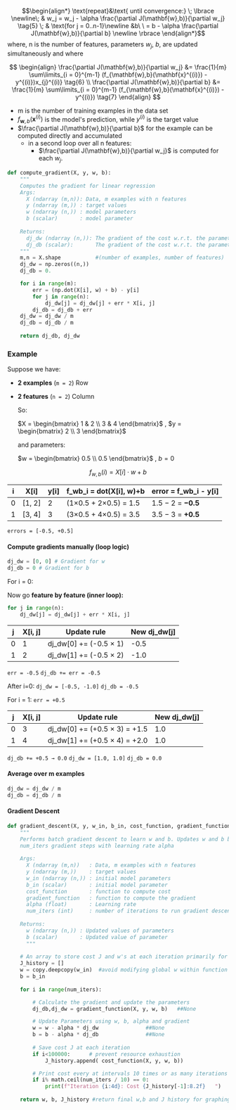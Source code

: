 $$\begin{align*} \text{repeat}&\text{ until convergence:} \; \lbrace \newline\;
& w_j = w_j -  \alpha \frac{\partial J(\mathbf{w},b)}{\partial w_j} \tag{5}  \; & \text{for j = 0..n-1}\newline
&b\ \ = b -  \alpha \frac{\partial J(\mathbf{w},b)}{\partial b}  \newline \rbrace
\end{align*}$$
where, n is the number of features, parameters $w_j$,  $b$, are updated simultaneously and where  

$$
\begin{align}
\frac{\partial J(\mathbf{w},b)}{\partial w_j}  &= \frac{1}{m} \sum\limits_{i = 0}^{m-1} (f_{\mathbf{w},b}(\mathbf{x}^{(i)}) - y^{(i)})x_{j}^{(i)} \tag{6}  \\
\frac{\partial J(\mathbf{w},b)}{\partial b}  &= \frac{1}{m} \sum\limits_{i = 0}^{m-1} (f_{\mathbf{w},b}(\mathbf{x}^{(i)}) - y^{(i)}) \tag{7}
\end{align}
$$
* m is the number of training examples in the data set
*  $f_{\mathbf{w},b}(\mathbf{x}^{(i)})$ is the model's prediction, while $y^{(i)}$ is the target value
* $\frac{\partial J(\mathbf{w},b)}{\partial b}$ for the example can be computed directly and accumulated
    - in a second loop over all n features:
        - $\frac{\partial J(\mathbf{w},b)}{\partial w_j}$ is computed for each $w_j$.
   

```python
def compute_gradient(X, y, w, b): 
    """
    Computes the gradient for linear regression 
    Args:
      X (ndarray (m,n)): Data, m examples with n features
      y (ndarray (m,)) : target values
      w (ndarray (n,)) : model parameters  
      b (scalar)       : model parameter
      
    Returns:
      dj_dw (ndarray (n,)): The gradient of the cost w.r.t. the parameters w. 
      dj_db (scalar):       The gradient of the cost w.r.t. the parameter b. 
    """
    m,n = X.shape           #(number of examples, number of features)
    dj_dw = np.zeros((n,))
    dj_db = 0.

    for i in range(m):                             
        err = (np.dot(X[i], w) + b) - y[i]   
        for j in range(n):                         
            dj_dw[j] = dj_dw[j] + err * X[i, j]    
        dj_db = dj_db + err                        
    dj_dw = dj_dw / m                                
    dj_db = dj_db / m                                
        
    return dj_db, dj_dw
```

### Example
Suppose we have:
- **2 examples** (`m = 2`) Row
- **2 features** (`n = 2`) Column

	So:
	
	$X = \begin{bmatrix} 1 & 2 \\ 3 & 4 \end{bmatrix}$ , $y = \begin{bmatrix} 2 \\ 3 \end{bmatrix}$
	
	and parameters:
	
	$w = \begin{bmatrix} 0.5 \\ 0.5 \end{bmatrix}$ , $b = 0$

$$f_{w,b}(i) = X[i] \cdot w + b$$

| i   | X[i]   | y[i] | f_wb_i = dot(X[i], w)+b | error = f_wb_i - y[i] |
| --- | ------ | ---- | ----------------------- | --------------------- |
| 0   | [1, 2] | 2    | (1×0.5 + 2×0.5) = 1.5   | 1.5 − 2 = **−0.5**    |
| 1   | [3, 4] | 3    | (3×0.5 + 4×0.5) = 3.5   | 3.5 − 3 = **+0.5**    |
`errors = [-0.5, +0.5]`

#### Compute gradients manually (loop logic)
```python
dj_dw = [0, 0] # Gradient for w
dj_db = 0 # Gradient for b
```

For i = 0:

Now go **feature by feature (inner loop):**
```python
for j in range(n):                         
    dj_dw[j] = dj_dw[j] + err * X[i, j]
```

|j|X[i, j]|Update rule|New dj_dw[j]|
|---|---|---|---|
|0|1|dj_dw[0] += (-0.5 × 1)|-0.5|
|1|2|dj_dw[1] += (-0.5 × 2)|-1.0|
`err = -0.5`
`dj_db += err = -0.5`

After i=0:
`dj_dw = [-0.5, -1.0]`
`dj_db = -0.5`


For i = 1:
`err = +0.5`

| j   | X[i, j] | Update rule                   | New dj_dw[j] |
| --- | ------- | ----------------------------- | ------------ |
| 0   | 3       | dj_dw[0] += (+0.5 × 3) = +1.5 | 1.0          |
| 1   | 4       | dj_dw[1] += (+0.5 × 4) = +2.0 | 1.0          |
`dj_db += +0.5 → 0.0`
`dj_dw = [1.0, 1.0]`
`dj_db = 0.0`

#### Average over m examples
```python
dj_dw = dj_dw / m                                
dj_db = dj_db / m
```


#### Gradient Descent
```python
def gradient_descent(X, y, w_in, b_in, cost_function, gradient_function, alpha, num_iters): 
    """
    Performs batch gradient descent to learn w and b. Updates w and b by taking 
    num_iters gradient steps with learning rate alpha
    
    Args:
      X (ndarray (m,n))   : Data, m examples with n features
      y (ndarray (m,))    : target values
      w_in (ndarray (n,)) : initial model parameters  
      b_in (scalar)       : initial model parameter
      cost_function       : function to compute cost
      gradient_function   : function to compute the gradient
      alpha (float)       : Learning rate
      num_iters (int)     : number of iterations to run gradient descent
      
    Returns:
      w (ndarray (n,)) : Updated values of parameters 
      b (scalar)       : Updated value of parameter 
      """
    
    # An array to store cost J and w's at each iteration primarily for graphing later
    J_history = []
    w = copy.deepcopy(w_in)  #avoid modifying global w within function
    b = b_in
    
    for i in range(num_iters):

        # Calculate the gradient and update the parameters
        dj_db,dj_dw = gradient_function(X, y, w, b)   ##None

        # Update Parameters using w, b, alpha and gradient
        w = w - alpha * dj_dw               ##None
        b = b - alpha * dj_db               ##None
      
        # Save cost J at each iteration
        if i<100000:      # prevent resource exhaustion 
            J_history.append( cost_function(X, y, w, b))

        # Print cost every at intervals 10 times or as many iterations if < 10
        if i% math.ceil(num_iters / 10) == 0:
            print(f"Iteration {i:4d}: Cost {J_history[-1]:8.2f}   ")
        
    return w, b, J_history #return final w,b and J history for graphing
```